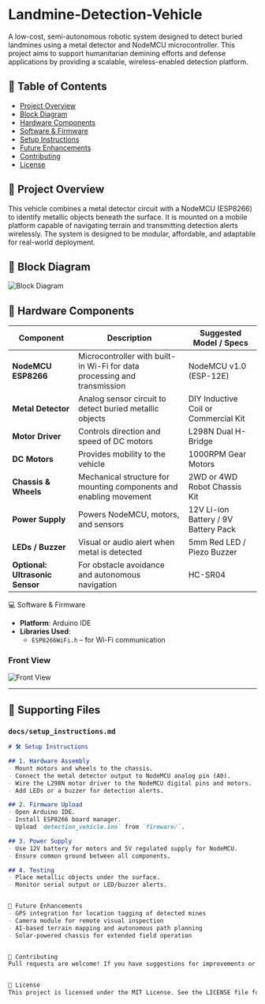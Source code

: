 # Landmine-Detection-Vehicle
A low-cost, semi-autonomous robotic system designed to detect buried landmines using a metal detector and NodeMCU microcontroller. This project aims to support humanitarian demining efforts and defense applications by providing a scalable, wireless-enabled detection platform.

   
## 📌 Table of Contents
- [Project Overview](#project-overview)
- [Block Diagram](#block-diagram)
- [Hardware Components](#hardware-components)
- [Software & Firmware](#software--firmware)
- [Setup Instructions](#setup-instructions)
- [Future Enhancements](#future-enhancements)
- [Contributing](#contributing)
- [License](#license)


## 🧭 Project Overview

This vehicle combines a metal detector circuit with a NodeMCU (ESP8266) to identify metallic objects beneath the surface. It is mounted on a mobile platform capable of navigating terrain and transmitting detection alerts wirelessly. The system is designed to be modular, affordable, and adaptable for real-world deployment.


## 🔲 Block Diagram
![Block Diagram](images/block_diagram.png)


## 🔩 Hardware Components

| Component              | Description                                                                 | Suggested Model / Specs             |
|------------------------|-----------------------------------------------------------------------------|-------------------------------------|
| **NodeMCU ESP8266**    | Microcontroller with built-in Wi-Fi for data processing and transmission    | NodeMCU v1.0 (ESP-12E)              |
| **Metal Detector**     | Analog sensor circuit to detect buried metallic objects                     | DIY Inductive Coil or Commercial Kit |
| **Motor Driver**       | Controls direction and speed of DC motors                                   | L298N Dual H-Bridge                 |
| **DC Motors**          | Provides mobility to the vehicle                                            | 1000RPM Gear Motors              |
| **Chassis & Wheels**   | Mechanical structure for mounting components and enabling movement          | 2WD or 4WD Robot Chassis Kit        |
| **Power Supply**       | Powers NodeMCU, motors, and sensors                                         | 12V Li-ion Battery / 9V Battery Pack|
| **LEDs / Buzzer**      | Visual or audio alert when metal is detected                                | 5mm Red LED / Piezo Buzzer          |
| **Optional: Ultrasonic Sensor** | For obstacle avoidance and autonomous navigation               | HC-SR04                             |


💻 Software & Firmware
- **Platform**: Arduino IDE  
- **Libraries Used**:
  - `ESP8266WiFi.h` – for Wi-Fi communication

### Front View
![Front View](images/vehicle_front_view.jpg)

---

## 📄 Supporting Files

### `docs/setup_instructions.md`

```markdown
# 🛠️ Setup Instructions

## 1. Hardware Assembly
- Mount motors and wheels to the chassis.
- Connect the metal detector output to NodeMCU analog pin (A0).
- Wire the L298N motor driver to the NodeMCU digital pins and motors.
- Add LEDs or a buzzer for detection alerts.

## 2. Firmware Upload
- Open Arduino IDE.
- Install ESP8266 board manager.
- Upload `detection_vehicle.ino` from `firmware/`.

## 3. Power Supply
- Use 12V battery for motors and 5V regulated supply for NodeMCU.
- Ensure common ground between all components.

## 4. Testing
- Place metallic objects under the surface.
- Monitor serial output or LED/buzzer alerts.


🚀 Future Enhancements
- GPS integration for location tagging of detected mines
- Camera module for remote visual inspection
- AI-based terrain mapping and autonomous path planning
- Solar-powered chassis for extended field operation


🤝 Contributing
Pull requests are welcome! If you have suggestions for improvements or want to add new features, feel free to fork the repo and submit a PR.


📄 License
This project is licensed under the MIT License. See the LICENSE file for details.
